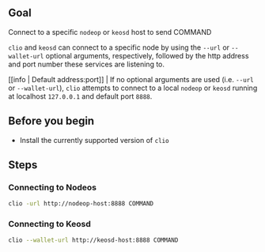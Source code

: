 ## Goal

Connect to a specific `nodeop` or `keosd` host to send COMMAND

`clio` and `keosd` can connect to a specific node by using the `--url` or `--wallet-url` optional arguments, respectively, followed by the http address and port number these services are listening to.

[[info | Default address:port]]
| If no optional arguments are used (i.e. `--url` or `--wallet-url`), `clio` attempts to connect to a local `nodeop` or `keosd` running at localhost `127.0.0.1` and default port `8888`.

## Before you begin

* Install the currently supported version of `clio`

## Steps
### Connecting to Nodeos

```sh
clio -url http://nodeop-host:8888 COMMAND
```

### Connecting to Keosd

```sh
clio --wallet-url http://keosd-host:8888 COMMAND
```
